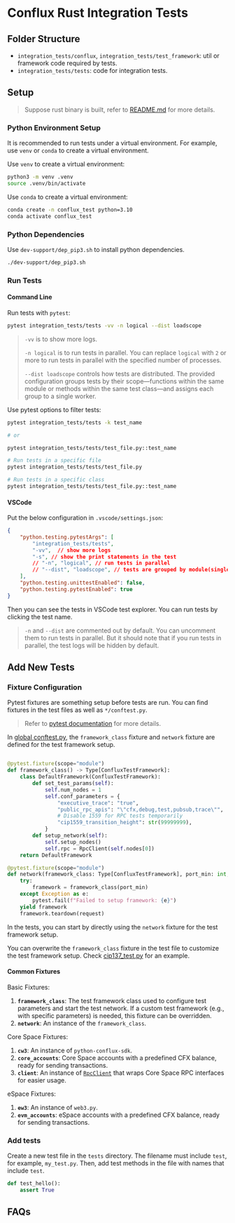 # Conflux Rust Integration Tests

## Folder Structure

- `integration_tests/conflux`, `integration_tests/test_framework`: util or framework code required by tests.
- `integration_tests/tests`: code for integration tests.

## Setup

> Suppose rust binary is built, refer to [README.md](../README.md) for more details.

### Python Environment Setup

It is recommended to run tests under a virtual environment. For example, use `venv` or `conda` to create a virtual environment.

Use `venv` to create a virtual environment:

```bash
python3 -m venv .venv
source .venv/bin/activate
```

Use `conda` to create a virtual environment:

```bash
conda create -n conflux_test python=3.10
conda activate conflux_test
```

### Python Dependencies

Use `dev-support/dep_pip3.sh` to install python dependencies.

```bash
./dev-support/dep_pip3.sh
```

### Run Tests

#### Command Line

Run tests with `pytest`:

```bash
pytest integration_tests/tests -vv -n logical --dist loadscope
```

> `-vv` is to show more logs.
> 
> `-n logical` is to run tests in parallel. You can replace `logical` with `2` or more to run tests in parallel with the specified number of processes.
> 
> `--dist loadscope` controls how tests are distributed. The provided configuration groups tests by their scope—functions within the same module or methods within the same test class—and assigns each group to a single worker.

Use pytest options to filter tests:

```bash
pytest integration_tests/tests -k test_name

# or 

pytest integration_tests/tests/test_file.py::test_name

# Run tests in a specific file
pytest integration_tests/tests/test_file.py

# Run tests in a specific class
pytest integration_tests/tests/test_file.py::test_name
```

#### VSCode

Put the below configuration in `.vscode/settings.json`:

```json
{
    "python.testing.pytestArgs": [
        "integration_tests/tests",
        "-vv",  // show more logs
        "-s", // show the print statements in the test
        // "-n", "logical", // run tests in parallel
        // "--dist", "loadscope", // tests are grouped by module(single python file)
    ],
    "python.testing.unittestEnabled": false,
    "python.testing.pytestEnabled": true
}
```

Then you can see the tests in VSCode test explorer. You can run tests by clicking the test name.

> `-n` and `--dist` are commented out by default. You can uncomment them to run tests in parallel.
> But it should note that if you run tests in parallel, the test logs will be hidden by default.

## Add New Tests

### Fixture Configuration

Pytest fixtures are something setup before tests are run. You can find fixtures in the test files as well as `*/conftest.py`. 

> Refer to [pytest documentation](https://docs.pytest.org/en/latest/how-to/fixtures.html) for more details.

In [global conftest.py](./tests/conftest.py), the `framework_class` fixture and `network` fixture are defined for the test framework setup.

```python

@pytest.fixture(scope="module")
def framework_class() -> Type[ConfluxTestFramework]:
    class DefaultFramework(ConfluxTestFramework):
        def set_test_params(self):
            self.num_nodes = 1
            self.conf_parameters = {
                "executive_trace": "true",
                "public_rpc_apis": "\"cfx,debug,test,pubsub,trace\"",
                # Disable 1559 for RPC tests temporarily
                "cip1559_transition_height": str(99999999),
            }
        def setup_network(self):
            self.setup_nodes()
            self.rpc = RpcClient(self.nodes[0])
    return DefaultFramework

@pytest.fixture(scope="module")
def network(framework_class: Type[ConfluxTestFramework], port_min: int, request: pytest.FixtureRequest):
    try:
        framework = framework_class(port_min)
    except Exception as e:
        pytest.fail(f"Failed to setup framework: {e}")
    yield framework
    framework.teardown(request)
```

In the tests, you can start by directly using the `network` fixture for the test framework setup.

You can overwrite the `framework_class` fixture in the test file to customize the test framework setup. Check [cip137_test.py](./tests/cip137_test.py) for an example.

#### Common Fixtures

Basic Fixtures:

1. **`framework_class`**: The test framework class used to configure test parameters and start the test network. If a custom test framework (e.g., with specific parameters) is needed, this fixture can be overridden.  
2. **`network`**: An instance of the `framework_class`.

Core Space Fixtures:

1. **`cw3`**: An instance of `python-conflux-sdk`.  
2. **`core_accounts`**: Core Space accounts with a predefined CFX balance, ready for sending transactions.  
3. **`client`**: An instance of [`RpcClient`](./conflux/rpc.py) that wraps Core Space RPC interfaces for easier usage.

eSpace Fixtures:

1. **`ew3`**: An instance of `web3.py`.  
2. **`evm_accounts`**: eSpace accounts with a predefined CFX balance, ready for sending transactions.  

### Add tests

Create a new test file in the `tests` directory. The filename must include `test`, for example, `my_test.py`. Then, add test methods in the file with names that include `test`.

```python
def test_hello():
    assert True
```

## FAQs

